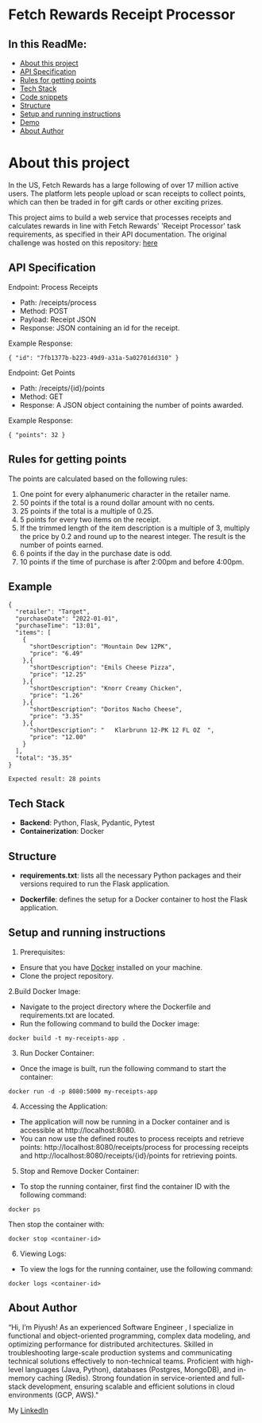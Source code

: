 # Fetch Rewards Receipt Processor

## In this ReadMe:

- [About this project](#about-this-project)
- [API Specification](#api-specification)
- [Rules for getting points](#rules-for-getting-points)
- [Tech Stack](#tech-stack)
- [Code snippets](#code-snippets)
- [Structure](#structure)
- [Setup and running instructions](#setup-and-running-instructions)
- [Demo](#demo)
- [About Author](#about-author)

# About this project 

In the US, Fetch Rewards has a large following of over 17 million active users. The platform lets people upload or scan receipts to collect points, which can then be traded in for gift cards or other exciting prizes.

This project aims to build a web service that processes receipts and calculates rewards in line with Fetch Rewards' 'Receipt Processor' task requirements, as specified in their API documentation. The original challenge was hosted on this repository:
[here](https://github.com/fetch-rewards/receipt-processor-challenge)

## API Specification

Endpoint: Process Receipts

- Path: /receipts/process
- Method: POST
- Payload: Receipt JSON
- Response: JSON containing an id for the receipt.

Example Response:
```
{ "id": "7fb1377b-b223-49d9-a31a-5a02701dd310" }
```

Endpoint: Get Points

- Path: /receipts/{id}/points
- Method: GET
- Response: A JSON object containing the number of points awarded.


Example Response:
```
{ "points": 32 }
```

## Rules for getting points

The points are calculated based on the following rules:

1. One point for every alphanumeric character in the retailer name.
1. 50 points if the total is a round dollar amount with no cents.
1. 25 points if the total is a multiple of 0.25.
1. 5 points for every two items on the receipt.
1. If the trimmed length of the item description is a multiple of 3, multiply the price by 0.2 and round up to the nearest integer. The result is the number of points earned.
1. 6 points if the day in the purchase date is odd.
1. 10 points if the time of purchase is after 2:00pm and before 4:00pm.

## Example
```
{
  "retailer": "Target",
  "purchaseDate": "2022-01-01",
  "purchaseTime": "13:01",
  "items": [
    {
      "shortDescription": "Mountain Dew 12PK",
      "price": "6.49"
    },{
      "shortDescription": "Emils Cheese Pizza",
      "price": "12.25"
    },{
      "shortDescription": "Knorr Creamy Chicken",
      "price": "1.26"
    },{
      "shortDescription": "Doritos Nacho Cheese",
      "price": "3.35"
    },{
      "shortDescription": "   Klarbrunn 12-PK 12 FL OZ  ",
      "price": "12.00"
    }
  ],
  "total": "35.35"
}
```

```
Expected result: 28 points
```

## Tech Stack

- **Backend**: Python, Flask, Pydantic, Pytest
- **Containerization**: Docker


## Structure

- **requirements.txt**: lists all the necessary Python packages and their versions required to run the Flask application.

- **Dockerfile**: defines the setup for a Docker container to host the Flask application.

## Setup and running instructions

1. Prerequisites:

- Ensure that you have [Docker](https://www.docker.com/) installed on your machine.
- Clone the project repository.

2.Build Docker Image:

- Navigate to the project directory where the Dockerfile and requirements.txt are located.
- Run the following command to build the Docker image:

```
docker build -t my-receipts-app .
```

3. Run Docker Container:

- Once the image is built, run the following command to start the container:

```
docker run -d -p 8080:5000 my-receipts-app
```

4. Accessing the Application:

- The application will now be running in a Docker container and is accessible at http://localhost:8080.
- You can now use the defined routes to process receipts and retrieve points: http://localhost:8080/receipts/process for processing receipts and http://localhost:8080/receipts/{id}/points for retrieving points.

5. Stop and Remove Docker Container:

- To stop the running container, first find the container ID with the following command:

```
docker ps
```

Then stop the container with:

```
docker stop <container-id>
```

6. Viewing Logs:

- To view the logs for the running container, use the following command:

```
docker logs <container-id>
```

## About Author


“Hi, I’m Piyush! As an experienced Software Engineer , I  specialize in functional and object-oriented programming, complex data modeling, and optimizing performance for distributed architectures. Skilled in troubleshooting large-scale production systems and communicating technical solutions effectively to non-technical teams. Proficient with high-level languages (Java, Python), databases (Postgres, MongoDB), and in-memory caching (Redis). Strong foundation in service-oriented and full-stack development, ensuring scalable and efficient solutions in cloud environments (GCP, AWS)."

 My [LinkedIn](https://www.linkedin.com/in/piyush-kanadje/)